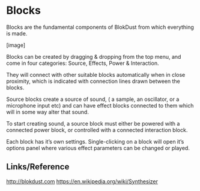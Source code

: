 # Blocks

Blocks are the fundamental components of BlokDust from which everything is made.

[image]

Blocks can be created by dragging & dropping from the top menu, and come in four categories: Source, Effects, Power & Interaction.

They will connect with other suitable blocks automatically when in close proximity, which is indicated with connection lines drawn between the blocks.

Source blocks create a source of sound, ( a sample, an oscillator, or a microphone input etc) and can have effect blocks connected to them which will in some way alter that sound. 

To start creating sound, a source block must either be powered with a connected power block, or controlled with a connected interaction block.

Each block has it’s own settings. Single-clicking on a block will open it’s options panel where various effect parameters can be changed or played.

## Links/Reference

http://blokdust.com
https://en.wikipedia.org/wiki/Synthesizer
